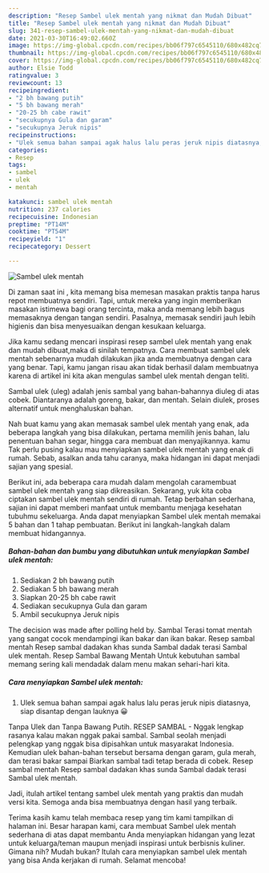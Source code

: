 ```yaml
---
description: "Resep Sambel ulek mentah yang nikmat dan Mudah Dibuat"
title: "Resep Sambel ulek mentah yang nikmat dan Mudah Dibuat"
slug: 341-resep-sambel-ulek-mentah-yang-nikmat-dan-mudah-dibuat
date: 2021-03-30T16:49:02.660Z
image: https://img-global.cpcdn.com/recipes/bb06f797c6545110/680x482cq70/sambel-ulek-mentah-foto-resep-utama.jpg
thumbnail: https://img-global.cpcdn.com/recipes/bb06f797c6545110/680x482cq70/sambel-ulek-mentah-foto-resep-utama.jpg
cover: https://img-global.cpcdn.com/recipes/bb06f797c6545110/680x482cq70/sambel-ulek-mentah-foto-resep-utama.jpg
author: Elsie Todd
ratingvalue: 3
reviewcount: 13
recipeingredient:
- "2 bh bawang putih"
- "5 bh bawang merah"
- "20-25 bh cabe rawit"
- "secukupnya Gula dan garam"
- "secukupnya Jeruk nipis"
recipeinstructions:
- "Ulek semua bahan sampai agak halus lalu peras jeruk nipis diatasnya, siap disantap dengan lauknya 😀"
categories:
- Resep
tags:
- sambel
- ulek
- mentah

katakunci: sambel ulek mentah 
nutrition: 237 calories
recipecuisine: Indonesian
preptime: "PT14M"
cooktime: "PT54M"
recipeyield: "1"
recipecategory: Dessert

---
```



![Sambel ulek mentah](https://img-global.cpcdn.com/recipes/bb06f797c6545110/680x482cq70/sambel-ulek-mentah-foto-resep-utama.jpg)

Di zaman  saat ini , kita memang bisa memesan masakan praktis tanpa harus repot membuatnya sendiri. Tapi, untuk mereka yang ingin memberikan masakan istimewa bagi orang tercinta, maka anda memang lebih bagus memasaknya dengan tangan sendiri. Pasalnya, memasak sendiri jauh lebih higienis dan bisa menyesuaikan dengan kesukaan keluarga.

Jika kamu sedang mencari inspirasi resep sambel ulek mentah yang enak dan mudah dibuat,maka di sinilah tempatnya. Cara membuat sambel ulek mentah  sebenarnya mudah dilakukan jika anda membuatnya dengan cara yang benar. Tapi, kamu jangan risau akan tidak berhasil dalam membuatnya 
karena di artikel ini kita akan mengulas sambel ulek mentah dengan teliti.  

Sambal ulek (uleg) adalah jenis sambal yang bahan-bahannya diuleg di atas cobek. Diantaranya adalah goreng, bakar, dan mentah. Selain diulek, proses alternatif untuk menghaluskan bahan.

Nah buat kamu yang akan memasak sambel ulek mentah yang enak, ada beberapa langkah yang bisa dilakukan, pertama memilih jenis bahan, lalu penentuan bahan segar, hingga cara membuat dan menyajikannya. kamu Tak perlu pusing kalau mau menyiapkan sambel ulek mentah yang enak di rumah. Sebab, asalkan anda  tahu caranya, maka hidangan ini dapat menjadi sajian yang spesial.

Berikut ini, ada beberapa cara mudah dalam mengolah caramembuat sambel ulek mentah yang siap dikreasikan. Sekarang, yuk kita coba ciptakan sambel ulek mentah sendiri di rumah. Tetap berbahan sederhana, sajian ini dapat memberi manfaat untuk membantu menjaga kesehatan tubuhmu sekeluarga. Anda dapat menyiapkan Sambel ulek mentah memakai 5 bahan dan 1 tahap pembuatan. Berikut ini langkah-langkah dalam membuat hidangannya.

<!--inarticleads1-->

##### Bahan-bahan dan bumbu yang dibutuhkan untuk menyiapkan Sambel ulek mentah:

1. Sediakan 2 bh bawang putih
1. Sediakan 5 bh bawang merah
1. Siapkan 20-25 bh cabe rawit
1. Sediakan secukupnya Gula dan garam
1. Ambil secukupnya Jeruk nipis


The decision was made after polling held by. Sambal Terasi tomat mentah yang sangat cocok mendampingi ikan bakar dan ikan bakar. Resep sambal mentah Resep sambal dadakan khas sunda Sambal dadak terasi Sambal ulek mentah. Resep Sambal Bawang Mentah Untuk kebutuhan sambal memang sering kali mendadak dalam menu makan sehari-hari kita. 

<!--inarticleads2-->

##### Cara menyiapkan Sambel ulek mentah:

1. Ulek semua bahan sampai agak halus lalu peras jeruk nipis diatasnya, siap disantap dengan lauknya 😀


Tanpa Ulek dan Tanpa Bawang Putih. RESEP SAMBAL - Nggak lengkap rasanya kalau makan nggak pakai sambal. Sambal seolah menjadi pelengkap yang nggak bisa dipisahkan untuk masyarakat Indonesia. Kemudian ulek bahan-bahan tersebut bersama dengan garam, gula merah, dan terasi bakar sampai Biarkan sambal tadi tetap berada di cobek. Resep sambal mentah Resep sambal dadakan khas sunda Sambal dadak terasi Sambal ulek mentah. 

Jadi, itulah artikel tentang  sambel ulek mentah  yang praktis dan mudah versi kita. Semoga anda bisa membuatnya dengan hasil yang terbaik. 

Terima kasih kamu telah membaca resep yang tim kami tampilkan di halaman ini. Besar harapan kami, cara membuat  Sambel ulek mentah sederhana di atas dapat membantu Anda menyiapkan hidangan yang lezat untuk keluarga/teman maupun menjadi inspirasi untuk berbisnis kuliner. Gimana nih? Mudah bukan? Itulah cara menyiapkan sambel ulek mentah yang bisa Anda kerjakan di rumah. Selamat mencoba!


